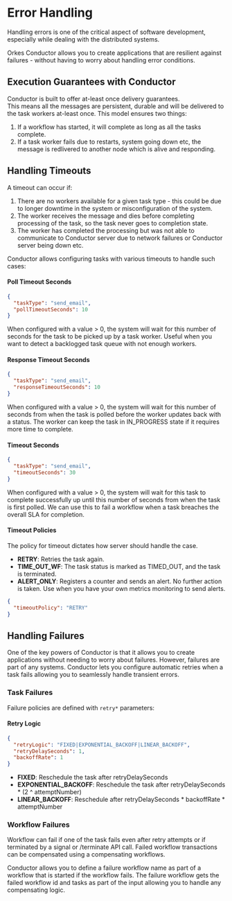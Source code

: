 # Error Handling

Handling errors is one of the critical aspect of software development, especially while dealing with the distributed systems.

Orkes Conductor allows you to create applications that are resilient against failures - 
without having to worry about handling error conditions.  

## Execution Guarantees with Conductor
Conductor is built to offer at-least once delivery guarantees.  
This means all the messages are persistent, durable and will be delivered to the task workers at-least once.
This model ensures two things:
1. If a workflow has started, it will complete as long as all the tasks complete.
2. If a task worker fails due to restarts, system going down etc, the message is redlivered to another node which is alive and responding.

## Handling Timeouts 
A timeout can occur if:
1. There are no workers available for a given task type - this could be due to longer downtime in the system or misconfiguration of the system.
2. The worker receives the message and dies before completing processing of the task, so the task never goes to completion state.
3. The worker has completed the processing but was not able to communicate to Conductor server due to network failures or Conductor server being down etc.

Conductor allows configuring tasks with various timeouts to handle such cases: 

#### Poll Timeout Seconds
```json
{
  "taskType": "send_email",
  "pollTimeoutSeconds": 10
}
```
When configured with a value > 0, the system will wait for this number of seconds for the task to be picked up by a task worker. Useful when you want to detect a backlogged task queue with not enough workers.

#### Response Timeout Seconds
```json
{
  "taskType": "send_email",
  "responseTimeoutSeconds": 10
}
```
When configured with a value > 0, the system will wait for this number of seconds from when the task is polled before the worker updates back with a status. The worker can keep the task in IN_PROGRESS state if it requires more time to complete.

#### Timeout Seconds
```json
{
  "taskType": "send_email",
  "timeoutSeconds": 30
}
```
When configured with a value > 0, the system will wait for this task to complete successfully up until this number of seconds from when the task is first polled. We can use this to fail a workflow when a task breaches the overall SLA for completion.

#### Timeout Policies
The policy for timeout dictates how server should handle the case.  

* **RETRY**: Retries the task again.
* **TIME_OUT_WF**: The task status is marked as TIMED_OUT, and the task is terminated.
* **ALERT_ONLY**: Registers a counter and sends an alert.  No further action is taken.  Use when you have your own metrics monitoring to send alerts. 

```json
{
  "timeoutPolicy": "RETRY"
}
```
 
## Handling Failures
One of the key powers of Conductor is that it allows you to create applications without needing to worry about failures. 
However, failures are part of any systems.  Conductor lets you configure automatic retries when a task fails allowing you to seamlessly handle transient errors.

### Task Failures
Failure policies are defined with `retry*` parameters:
#### Retry Logic
```json
{
  "retryLogic": "FIXED|EXPONENTIAL_BACKOFF|LINEAR_BACKOFF",
  "retryDelaySeconds": 1,
  "backoffRate": 1
}
```
* **FIXED**: Reschedule the task after retryDelaySeconds
* **EXPONENTIAL_BACKOFF**: Reschedule the task after retryDelaySeconds * (2 ^ attemptNumber)
* **LINEAR_BACKOFF**: Reschedule after retryDelaySeconds * backoffRate * attemptNumber

### Workflow Failures
Workflow can fail if one of the task fails even after retry attempts or if terminated by a signal or /terminate API call.
Failed workflow transactions can be compensated using a compensating workflows.

Conductor allows you to define a failure workflow name as part of a workflow that is started if the workflow fails.
The failure workflow gets the failed workflow id and tasks as part of the input allowing you to handle any compensating logic.
